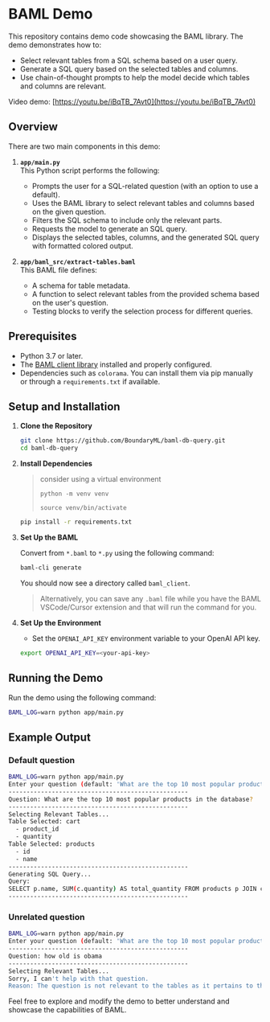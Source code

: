 # BAML Demo

This repository contains demo code showcasing the BAML library. The demo demonstrates how to:

- Select relevant tables from a SQL schema based on a user query.
- Generate a SQL query based on the selected tables and columns.
- Use chain-of-thought prompts to help the model decide which tables and columns are relevant.

Video demo: [https://youtu.be/iBqTB_7Avt0](https://youtu.be/iBqTB_7Avt0)

## Overview

There are two main components in this demo:

1. **`app/main.py`**  
   This Python script performs the following:
   - Prompts the user for a SQL-related question (with an option to use a default).
   - Uses the BAML library to select relevant tables and columns based on the given question.
   - Filters the SQL schema to include only the relevant parts.
   - Requests the model to generate an SQL query.
   - Displays the selected tables, columns, and the generated SQL query with formatted colored output.

2. **`app/baml_src/extract-tables.baml`**  
   This BAML file defines:
   - A schema for table metadata.
   - A function to select relevant tables from the provided schema based on the user's question.
   - Testing blocks to verify the selection process for different queries.

## Prerequisites

- Python 3.7 or later.
- The [BAML client library](#) installed and properly configured.
- Dependencies such as `colorama`. You can install them via pip manually or through a `requirements.txt` if available.

## Setup and Installation

1. **Clone the Repository**

   ```bash
   git clone https://github.com/BoundaryML/baml-db-query.git
   cd baml-db-query
   ```

2. **Install Dependencies**

    > consider using a virtual environment
    >
    > `python -m venv venv`
    >
    > `source venv/bin/activate`


   ```bash
   pip install -r requirements.txt
   ```

3. **Set Up the BAML**

    Convert from `*.baml` to `*.py` using the following command:

    ```bash
    baml-cli generate
    ```

    You should now see a directory called `baml_client`.

    > Alternatively, you can save any `.baml` file while you have the BAML VSCode/Cursor extension and that will run the command for you.

4. **Set Up the Environment**

   - Set the `OPENAI_API_KEY` environment variable to your OpenAI API key.

   ```bash
   export OPENAI_API_KEY=<your-api-key>
   ```

## Running the Demo

Run the demo using the following command:

```bash
BAML_LOG=warn python app/main.py
```

## Example Output

### Default question

```bash
BAML_LOG=warn python app/main.py
Enter your question (default: 'What are the top 10 most popular products in the database?'): What are the top 10 most popular products in the database?
--------------------------------------------------
Question: What are the top 10 most popular products in the database?
--------------------------------------------------
Selecting Relevant Tables...
Table Selected: cart
  - product_id
  - quantity
Table Selected: products
  - id
  - name
--------------------------------------------------
Generating SQL Query...
Query:
SELECT p.name, SUM(c.quantity) AS total_quantity FROM products p JOIN cart c ON p.id = c.product_id GROUP BY p.id, p.name ORDER BY total_quantity DESC LIMIT 10;
--------------------------------------------------
```

### Unrelated question

```bash
BAML_LOG=warn python app/main.py
Enter your question (default: 'What are the top 10 most popular products in the database?'): how old is obama
--------------------------------------------------
Question: how old is obama
--------------------------------------------------
Selecting Relevant Tables...
Sorry, I can't help with that question.
Reason: The question is not relevant to the tables as it pertains to the age of a public figure, Barack Obama, which is not related to the database schema provided.
```

Feel free to explore and modify the demo to better understand and showcase the capabilities of BAML.